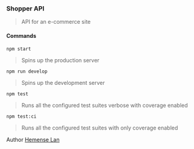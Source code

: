 ### Shopper API

> API for an e-commerce site

#### Commands

`npm start`

> Spins up the production server

`npm run develop`

> Spins up the development server

`npm test`

> Runs all the configured test suites verbose with coverage enabled

`npm test:ci`

> Runs all the configured test suites with only coverage enabled

Author [Hemense Lan](mailto:lihemen@gmail.com)
